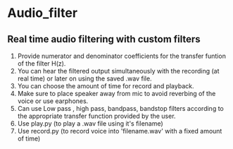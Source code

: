 # Audio_filter

## Real time audio filtering with custom filters

1. Provide numerator and denominator coefficients for the transfer funtion of the filter H(z).
2. You can hear the filtered output simultaneously with the recording (at real time) or later on using the saved .wav file.
3. You can choose the amount of time for record and playback.
4. Make sure to place speaker away from mic to avoid reverbing of the voice or use earphones.
5. Can use Low pass , high pass, bandpass, bandstop filters according to the appropriate transfer function provided by the user.
6. Use play.py (to play a .wav file using it's filename)
7. Use record.py (to record voice into 'filename.wav' with a fixed amount of time)
